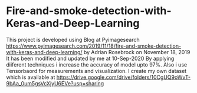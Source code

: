# Fire-and-smoke-detection-with-Keras-and-Deep-Learning
This project is developed using Blog at Pyimagesearch https://www.pyimagesearch.com/2019/11/18/fire-and-smoke-detection-with-keras-and-deep-learning/ by Adrian Rosebrock on November 18, 2019
It has been modified and updated by me at 10-Sep-2020
By applying diiferent techniques i increase the accuracy of model upto 97%.
Also i use Tensorbaord for measurements and visualization.
I create my own dataset which is available at https://drive.google.com/drive/folders/10CgUQ9oWvT-9bAa_0um5gsVcXjyU6EVe?usp=sharing
